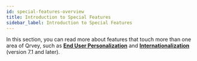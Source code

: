 ```yaml
---
id: special-features-overview
title: Introduction to Special Features
sidebar_label: Introduction to Special Features
---
```

<div style={{textAlign: "justify"}}>

In this section, you can read more about features that touch more than one area of Qrvey, such as <a href="/docs/ui-docs/end-user-personalization/overview">**End User Personalization**</a> and <a href="/docs/special-features/internationalization/overview">**Internationalization** </a> (version 7.1 and later).

</div>